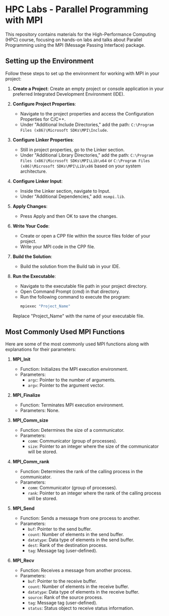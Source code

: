 # HPC Labs - Parallel Programming with MPI

This repository contains materials for the High-Performance Computing (HPC) course, focusing on hands-on labs and talks about Parallel Programming using the MPI (Message Passing Interface) package.

## Setting up the Environment

Follow these steps to set up the environment for working with MPI in your project:

1. **Create a Project**: Create an empty project or console application in your preferred Integrated Development Environment (IDE).

2. **Configure Project Properties**:
   - Navigate to the project properties and access the Configuration Properties for C/C++.
   - Under "Additional Include Directories," add the path: `C:\Program Files (x86)\Microsoft SDKs\MPI\Include`.

3. **Configure Linker Properties**:
   - Still in project properties, go to the Linker section.
   - Under "Additional Library Directories," add the path: `C:\Program Files (x86)\Microsoft SDKs\MPI\Lib\x64` or `C:\Program Files (x86)\Microsoft SDKs\MPI\Lib\x86` based on your system architecture.

4. **Configure Linker Input**:
   - Inside the Linker section, navigate to Input.
   - Under "Additional Dependencies," add: `msmpi.lib`.

5. **Apply Changes**:
   - Press Apply and then OK to save the changes.

6. **Write Your Code**:
   - Create or open a CPP file within the source files folder of your project.
   - Write your MPI code in the CPP file.

7. **Build the Solution**:
   - Build the solution from the Build tab in your IDE.

8. **Run the Executable**:
   - Navigate to the executable file path in your project directory.
   - Open Command Prompt (cmd) in that directory.
   - Run the following command to execute the program:
     ```bash
     mpiexec "Project_Name"
     ```
   Replace "Project_Name" with the name of your executable file.

## Most Commonly Used MPI Functions

Here are some of the most commonly used MPI functions along with explanations for their parameters:

1. **MPI_Init**
   - Function: Initializes the MPI execution environment.
   - Parameters: 
     - `argc`: Pointer to the number of arguments.
     - `argv`: Pointer to the argument vector.

2. **MPI_Finalize**
   - Function: Terminates MPI execution environment.
   - Parameters: None.

3. **MPI_Comm_size**
   - Function: Determines the size of a communicator.
   - Parameters:
     - `comm`: Communicator (group of processes).
     - `size`: Pointer to an integer where the size of the communicator will be stored.

4. **MPI_Comm_rank**
   - Function: Determines the rank of the calling process in the communicator.
   - Parameters:
     - `comm`: Communicator (group of processes).
     - `rank`: Pointer to an integer where the rank of the calling process will be stored.

5. **MPI_Send**
   - Function: Sends a message from one process to another.
   - Parameters:
     - `buf`: Pointer to the send buffer.
     - `count`: Number of elements in the send buffer.
     - `datatype`: Data type of elements in the send buffer.
     - `dest`: Rank of the destination process.
     - `tag`: Message tag (user-defined).

6. **MPI_Recv**
   - Function: Receives a message from another process.
   - Parameters:
     - `buf`: Pointer to the receive buffer.
     - `count`: Number of elements in the receive buffer.
     - `datatype`: Data type of elements in the receive buffer.
     - `source`: Rank of the source process.
     - `tag`: Message tag (user-defined).
     - `status`: Status object to receive status information.
